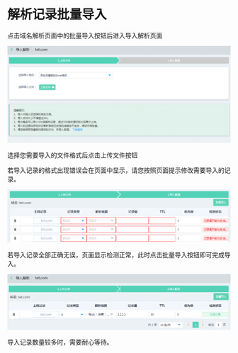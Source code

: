 # 解析记录批量导入

  点击域名解析页面中的批量导入按钮后进入导入解析页面

  ![img](https://github.com/jdcloudcom/cn/blob/edit/image/dns-img/import1.png)

  选择您需要导入的文件格式后点击上传文件按钮

  若导入记录的格式出现错误会在页面中显示，请您按照页面提示修改需要导入的记录。

  ![img](https://github.com/jdcloudcom/cn/blob/edit/image/dns-img/import2.png)

  若导入记录全部正确无误，页面显示检测正常，此时点击批量导入按钮即可完成导入。

  ![img](https://github.com/jdcloudcom/cn/blob/edit/image/dns-img/import3.png)

  导入记录数量较多时，需要耐心等待。
